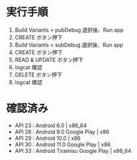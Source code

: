 # 実行手順

1. Build Variants > pubDebug 選択後、Run app
2. CREATE ボタン押下
3. Build Variants > subDebug 選択後、Run app
4. CREATE ボタン押下
5. READ & UPDATE ボタン押下
6. logcat 確認
7. DELETE ボタン押下
8. logcat 確認

# 確認済み

- API 23 : Android 6.0 | x86_64
- API 28 : Android 9.0 Google Play | x86
- API 29 : Android 10.0 | x86
- API 30 : Android 11.0 Google Play | x86
- API 33 : Android Tiramisu Google Play | x86_64